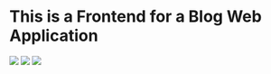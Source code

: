 # This is a Frontend for a Blog Web Application

![](project%20images/blog-post.jpg)
![](project%20images/blog-responsive.jpg)
![](project%20images/DRF-api.jpg)
